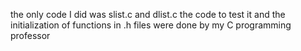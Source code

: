 the only code I did was slist.c and dlist.c
the code to test it and the initialization of functions in .h files were done by my C programming professor
